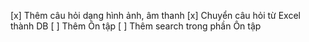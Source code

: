 [x] Thêm câu hỏi dạng hình ảnh, âm thanh
[x] Chuyển câu hỏi từ Excel thành DB
[ ] Thêm Ôn tập
[ ] Thêm search trong phần Ôn tập
